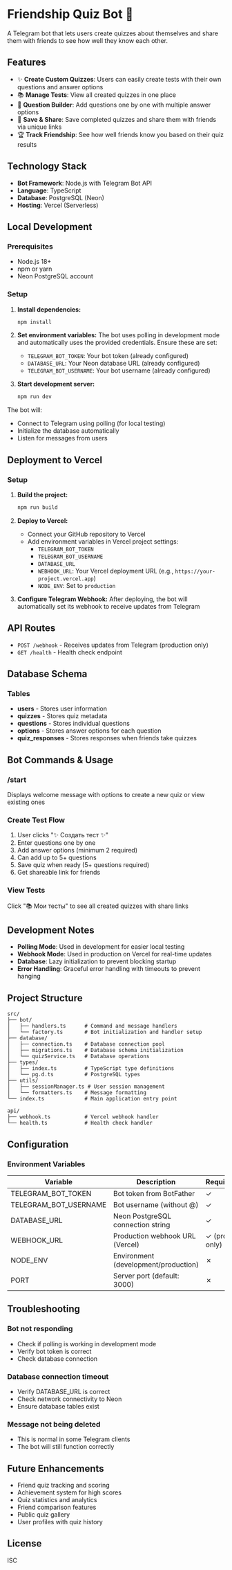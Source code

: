 # Friendship Quiz Bot 🎉

A Telegram bot that lets users create quizzes about themselves and share them with friends to see how well they know each other.

## Features

- ✨ **Create Custom Quizzes**: Users can easily create tests with their own questions and answer options
- 📚 **Manage Tests**: View all created quizzes in one place
- 🎯 **Question Builder**: Add questions one by one with multiple answer options
- 💾 **Save & Share**: Save completed quizzes and share them with friends via unique links
- 🏆 **Track Friendship**: See how well friends know you based on their quiz results

## Technology Stack

- **Bot Framework**: Node.js with Telegram Bot API
- **Language**: TypeScript
- **Database**: PostgreSQL (Neon)
- **Hosting**: Vercel (Serverless)

## Local Development

### Prerequisites

- Node.js 18+
- npm or yarn
- Neon PostgreSQL account

### Setup

1. **Install dependencies:**
   ```bash
   npm install
   ```

2. **Set environment variables:**
   The bot uses polling in development mode and automatically uses the provided credentials. Ensure these are set:
   - `TELEGRAM_BOT_TOKEN`: Your bot token (already configured)
   - `DATABASE_URL`: Your Neon database URL (already configured)
   - `TELEGRAM_BOT_USERNAME`: Your bot username (already configured)

3. **Start development server:**
   ```bash
   npm run dev
   ```

The bot will:
- Connect to Telegram using polling (for local testing)
- Initialize the database automatically
- Listen for messages from users

## Deployment to Vercel

### Setup

1. **Build the project:**
   ```bash
   npm run build
   ```

2. **Deploy to Vercel:**
   - Connect your GitHub repository to Vercel
   - Add environment variables in Vercel project settings:
     - `TELEGRAM_BOT_TOKEN`
     - `TELEGRAM_BOT_USERNAME`
     - `DATABASE_URL`
     - `WEBHOOK_URL`: Your Vercel deployment URL (e.g., `https://your-project.vercel.app`)
     - `NODE_ENV`: Set to `production`

3. **Configure Telegram Webhook:**
   After deploying, the bot will automatically set its webhook to receive updates from Telegram

## API Routes

- `POST /webhook` - Receives updates from Telegram (production only)
- `GET /health` - Health check endpoint

## Database Schema

### Tables

- **users** - Stores user information
- **quizzes** - Stores quiz metadata
- **questions** - Stores individual questions
- **options** - Stores answer options for each question
- **quiz_responses** - Stores responses when friends take quizzes

## Bot Commands & Usage

### /start
Displays welcome message with options to create a new quiz or view existing ones

### Create Test Flow
1. User clicks "✨ Создать тест ✨"
2. Enter questions one by one
3. Add answer options (minimum 2 required)
4. Can add up to 5+ questions
5. Save quiz when ready (5+ questions required)
6. Get shareable link for friends

### View Tests
Click "📚 Мои тесты" to see all created quizzes with share links

## Development Notes

- **Polling Mode**: Used in development for easier local testing
- **Webhook Mode**: Used in production on Vercel for real-time updates
- **Database**: Lazy initialization to prevent blocking startup
- **Error Handling**: Graceful error handling with timeouts to prevent hanging

## Project Structure

```
src/
├── bot/
│   ├── handlers.ts      # Command and message handlers
│   └── factory.ts       # Bot initialization and handler setup
├── database/
│   ├── connection.ts    # Database connection pool
│   ├── migrations.ts    # Database schema initialization
│   └── quizService.ts   # Database operations
├── types/
│   ├── index.ts         # TypeScript type definitions
│   └── pg.d.ts          # PostgreSQL types
├── utils/
│   ├── sessionManager.ts # User session management
│   └── formatters.ts    # Message formatting
└── index.ts             # Main application entry point

api/
├── webhook.ts           # Vercel webhook handler
└── health.ts            # Health check handler
```

## Configuration

### Environment Variables

| Variable | Description | Required |
|----------|-------------|----------|
| TELEGRAM_BOT_TOKEN | Bot token from BotFather | ✓ |
| TELEGRAM_BOT_USERNAME | Bot username (without @) | ✓ |
| DATABASE_URL | Neon PostgreSQL connection string | ✓ |
| WEBHOOK_URL | Production webhook URL (Vercel) | ✓ (prod only) |
| NODE_ENV | Environment (development/production) | ✗ |
| PORT | Server port (default: 3000) | ✗ |

## Troubleshooting

### Bot not responding
- Check if polling is working in development mode
- Verify bot token is correct
- Check database connection

### Database connection timeout
- Verify DATABASE_URL is correct
- Check network connectivity to Neon
- Ensure database tables exist

### Message not being deleted
- This is normal in some Telegram clients
- The bot will still function correctly

## Future Enhancements

- Friend quiz tracking and scoring
- Achievement system for high scores
- Quiz statistics and analytics
- Friend comparison features
- Public quiz gallery
- User profiles with quiz history

## License

ISC
